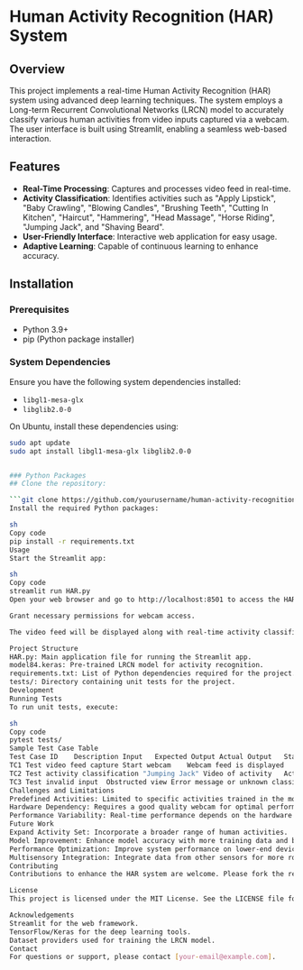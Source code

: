 # Human Activity Recognition (HAR) System

## Overview

This project implements a real-time Human Activity Recognition (HAR) system using advanced deep learning techniques. The system employs a Long-term Recurrent Convolutional Networks (LRCN) model to accurately classify various human activities from video inputs captured via a webcam. The user interface is built using Streamlit, enabling a seamless web-based interaction.

## Features

- **Real-Time Processing**: Captures and processes video feed in real-time.
- **Activity Classification**: Identifies activities such as "Apply Lipstick", "Baby Crawling", "Blowing Candles", "Brushing Teeth", "Cutting In Kitchen", "Haircut", "Hammering", "Head Massage", "Horse Riding", "Jumping Jack", and "Shaving Beard".
- **User-Friendly Interface**: Interactive web application for easy usage.
- **Adaptive Learning**: Capable of continuous learning to enhance accuracy.

## Installation

### Prerequisites

- Python 3.9+
- pip (Python package installer)

### System Dependencies

Ensure you have the following system dependencies installed:
- `libgl1-mesa-glx`
- `libglib2.0-0`

On Ubuntu, install these dependencies using:
```sh
sudo apt update
sudo apt install libgl1-mesa-glx libglib2.0-0


### Python Packages
## Clone the repository:

```git clone https://github.com/yourusername/human-activity-recognition.git cd human-activity-recognition```
Install the required Python packages:

sh
Copy code
pip install -r requirements.txt
Usage
Start the Streamlit app:

sh
Copy code
streamlit run HAR.py
Open your web browser and go to http://localhost:8501 to access the HAR system.

Grant necessary permissions for webcam access.

The video feed will be displayed along with real-time activity classification.

Project Structure
HAR.py: Main application file for running the Streamlit app.
model84.keras: Pre-trained LRCN model for activity recognition.
requirements.txt: List of Python dependencies required for the project.
tests/: Directory containing unit tests for the project.
Development
Running Tests
To run unit tests, execute:

sh
Copy code
pytest tests/
Sample Test Case Table
Test Case ID	Description	Input	Expected Output	Actual Output	Status
TC1	Test video feed capture	Start webcam	Webcam feed is displayed	Webcam feed is displayed	Pass
TC2	Test activity classification "Jumping Jack"	Video of activity	Activity classified as "Jumping Jack"	Activity classified as "Jumping Jack"	Pass
TC3	Test invalid input	Obstructed view	Error message or unknown classification	Error message or unknown classification	Pass
Challenges and Limitations
Predefined Activities: Limited to specific activities trained in the model.
Hardware Dependency: Requires a good quality webcam for optimal performance.
Performance Variability: Real-time performance depends on the hardware capabilities of the system.
Future Work
Expand Activity Set: Incorporate a broader range of human activities.
Model Improvement: Enhance model accuracy with more training data and better algorithms.
Performance Optimization: Improve system performance on lower-end devices.
Multisensory Integration: Integrate data from other sensors for more robust activity recognition.
Contributing
Contributions to enhance the HAR system are welcome. Please fork the repository and submit pull requests for any improvements or bug fixes.

License
This project is licensed under the MIT License. See the LICENSE file for more details.

Acknowledgements
Streamlit for the web framework.
TensorFlow/Keras for the deep learning tools.
Dataset providers used for training the LRCN model.
Contact
For questions or support, please contact [your-email@example.com].
